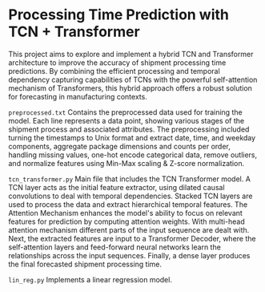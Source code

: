 # Processing Time Prediction with TCN + Transformer
This project aims to explore and implement a hybrid TCN and Transformer architecture to improve the accuracy of shipment processing time predictions. By combining the efficient processing and temporal dependency capturing capabilities of TCNs with the powerful self-attention mechanism of Transformers, this hybrid approach offers a robust solution for forecasting in manufacturing contexts.

`preprocessed.txt` Contains the preprocessed data used for training the model. Each line represents a data point, showing various stages of the shipment process and associated attributes. The preprocessing included turning the timestamps to Unix format and extract date, time, and weekday components, aggregate package dimensions and counts per order, handling missing values, one-hot encode categorical data, remove outliers, and normalize features using Min-Max scaling & Z-score normalization.

`tcn_transformer.py` Main file that includes the TCN Transformer model. A TCN layer acts as the initial feature extractor, using dilated causal convolutions to deal with temporal dependencies. Stacked TCN layers are used to process the data and extract hierarchical temporal features. The Attention Mechanism enhances the model's ability to focus on relevant features for prediction by computing attention weights.
With multi-head attention mechanism different parts of the input sequence are dealt with. Next, the extracted features are input to a Transformer Decoder, where the self-attention layers and feed-forward neural networks learn the relationships across the input sequences. Finally, a dense layer produces the final forecasted shipment processing time.

`lin_reg.py` Implements a linear regression model.
